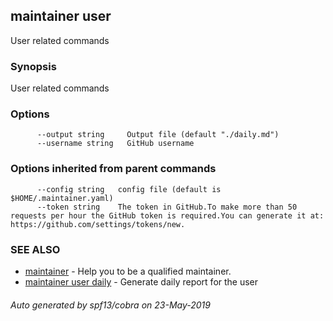 ## maintainer user

User related commands

### Synopsis


User related commands

### Options

```
      --output string     Output file (default "./daily.md")
      --username string   GitHub username
```

### Options inherited from parent commands

```
      --config string   config file (default is $HOME/.maintainer.yaml)
      --token string    The token in GitHub.To make more than 50 requests per hour the GitHub token is required.You can generate it at: https://github.com/settings/tokens/new.
```

### SEE ALSO
* [maintainer](maintainer.md)	 - Help you to be a qualified maintainer.
* [maintainer user daily](maintainer_user_daily.md)	 - Generate daily report for the user

###### Auto generated by spf13/cobra on 23-May-2019

